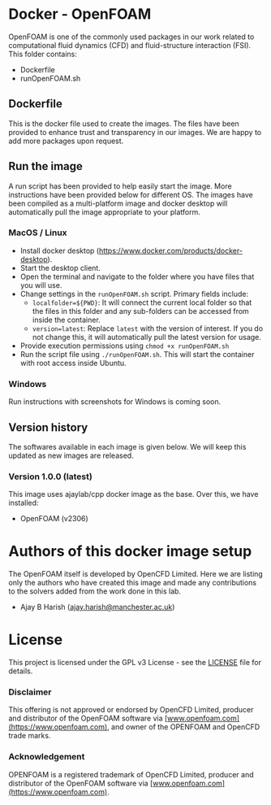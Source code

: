 # Docker - OpenFOAM
OpenFOAM is one of the commonly used packages in our work related to computational fluid dynamics (CFD) and fluid-structure interaction (FSI). This folder contains:
- Dockerfile
- runOpenFOAM.sh

## Dockerfile
This is the docker file used to create the images. The files have been provided to enhance trust and transparency in our images. We are happy to add more packages upon request.

## Run the image
A run script has been provided to help easily start the image. More instructions have been provided below for different OS. The images have been compiled as a multi-platform image and docker desktop will automatically pull the image appropriate to your platform.

### MacOS / Linux
- Install docker desktop (https://www.docker.com/products/docker-desktop).
- Start the desktop client.
- Open the terminal and navigate to the folder where you have files that you will use.
- Change settings in the `runOpenFOAM.sh` script. Primary fields include:
  - `localfolder=${PWD}`: It will connect the current local folder so that the files in this folder and any sub-folders can be accessed from inside the container.
  - `version=latest`: Replace `latest` with the version of interest. If you do not change this, it will automatically pull the latest version for usage.
- Provide execution permissions using `chmod +x runOpenFOAM.sh`
- Run the script file using `./runOpenFOAM.sh`. This will start the container with root access inside Ubuntu.

### Windows 
Run instructions with screenshots for Windows is coming soon.

## Version history
The softwares available in each image is given below. We will keep this updated as new images are released.

### Version 1.0.0 (latest)

This image uses ajaylab/cpp docker image as the base. Over this, we have installed:
- OpenFOAM (v2306)

# Authors of this docker image setup
The OpenFOAM itself is developed by OpenCFD Limited. Here we are listing only the authors who have created this image and made any contributions to the solvers added from the work done in this lab.

* Ajay B Harish (ajay.harish@manchester.ac.uk)

# License 

This project is licensed under the GPL v3 License - see the [LICENSE](LICENSE) file for details.

### Disclaimer

This offering is not approved or endorsed by OpenCFD Limited, producer and distributor of the OpenFOAM software via [www.openfoam.com](https://www.openfoam.com), and owner of the OPENFOAM and OpenCFD trade marks.

### Acknowledgement

OPENFOAM is a registered trademark of OpenCFD Limited, producer and distributor of the OpenFOAM software via [www.openfoam.com](https://www.openfoam.com).